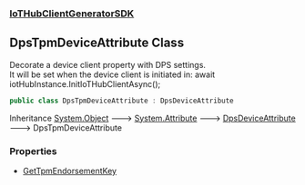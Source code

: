 ### [IoTHubClientGeneratorSDK](./IoTHubClientGeneratorSDK.md 'IoTHubClientGeneratorSDK')
## DpsTpmDeviceAttribute Class
Decorate a device client property with DPS settings.  
It will be set when the device client is initiated in: await iotHubInstance.InitIoTHubClientAsync();  
```csharp
public class DpsTpmDeviceAttribute : DpsDeviceAttribute
```
Inheritance [System.Object](https://docs.microsoft.com/en-us/dotnet/api/System.Object 'System.Object') &#129106; [System.Attribute](https://docs.microsoft.com/en-us/dotnet/api/System.Attribute 'System.Attribute') &#129106; [DpsDeviceAttribute](./IoTHubClientGeneratorSDK-DpsDeviceAttribute.md 'IoTHubClientGeneratorSDK.DpsDeviceAttribute') &#129106; DpsTpmDeviceAttribute  
### Properties
- [GetTpmEndorsementKey](./IoTHubClientGeneratorSDK-DpsTpmDeviceAttribute-GetTpmEndorsementKey.md 'IoTHubClientGeneratorSDK.DpsTpmDeviceAttribute.GetTpmEndorsementKey')
